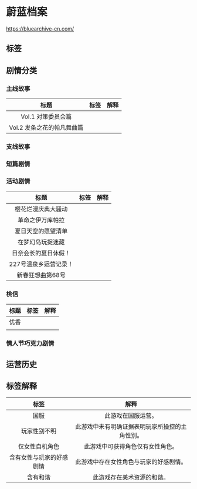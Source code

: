 # 蔚蓝档案

https://bluearchive-cn.com/

## 标签 

<Badge text="国服" type="info"/> <Badge text="玩家性别不明" type="info"/>  <Badge text="仅女性自机角色" type="tip"/> <Badge text="含有女性与玩家的好感剧情" type="tip"/> <Badge text="含有和谐" type="warning"/>

## 剧情分类

### 主线故事

|            标题            | 标签 | 解释 |
| :------------------------: | :--: | :--: |
|     Vol.1 对策委员会篇     |      |      |
| Vol.2 发条之花的帕凡舞曲篇 |      |      |

### 支线故事



### 短篇剧情



### 活动剧情

|         标题          | 标签 | 解释 |
| :-------------------: | :--: | :--: |
|  樱花烂漫庆典大骚动   |      |      |
|   革命之伊万库帕拉    |      |      |
|  夏日天空的愿望清单   |      |      |
|   在梦幻岛玩捉迷藏    |      |      |
| 日奈会长的夏日休假！  |      |      |
| 227号温泉乡运营记录！ |      |      |
|   新春狂想曲第68号    |      |      |

### 桃信

| 标题 |                        标签                         | 解释 |
| :--: | :-------------------------------------------------: | :--: |
| 优香 | <Badge text="含有女性与玩家的好感剧情" type="tip"/> |      |
|      |                                                     |      |

### 情人节巧克力剧情



## 运营历史



## 标签解释

|           标签           |                      解释                      |
| :----------------------: | :--------------------------------------------: |
|           国服           |               此游戏在国服运营。               |
|       玩家性别不明       | 此游戏中未有明确证据表明玩家所操控的主角性别。 |
|      仅女性自机角色      |        此游戏中可获得角色仅有女性角色。        |
| 含有女性与玩家的好感剧情 |     此游戏中存在女性角色与玩家的好感剧情。     |
|         含有和谐         |           此游戏存在美术资源的和谐。           |
